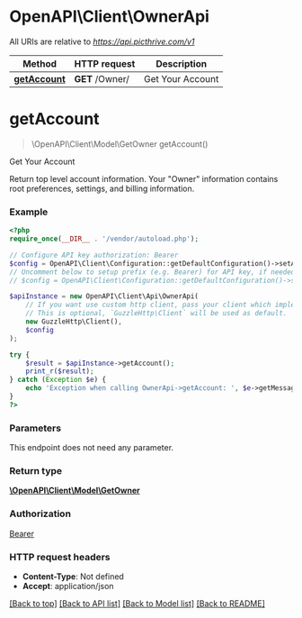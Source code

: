 # OpenAPI\Client\OwnerApi

All URIs are relative to *https://api.picthrive.com/v1*

Method | HTTP request | Description
------------- | ------------- | -------------
[**getAccount**](OwnerApi.md#getAccount) | **GET** /Owner/ | Get Your Account


# **getAccount**
> \OpenAPI\Client\Model\GetOwner getAccount()

Get Your Account

Return top level account information. Your \"Owner\" information contains root preferences, settings, and billing information.

### Example
```php
<?php
require_once(__DIR__ . '/vendor/autoload.php');

// Configure API key authorization: Bearer
$config = OpenAPI\Client\Configuration::getDefaultConfiguration()->setApiKey('Authorization', 'YOUR_API_KEY');
// Uncomment below to setup prefix (e.g. Bearer) for API key, if needed
// $config = OpenAPI\Client\Configuration::getDefaultConfiguration()->setApiKeyPrefix('Authorization', 'Bearer');

$apiInstance = new OpenAPI\Client\Api\OwnerApi(
    // If you want use custom http client, pass your client which implements `GuzzleHttp\ClientInterface`.
    // This is optional, `GuzzleHttp\Client` will be used as default.
    new GuzzleHttp\Client(),
    $config
);

try {
    $result = $apiInstance->getAccount();
    print_r($result);
} catch (Exception $e) {
    echo 'Exception when calling OwnerApi->getAccount: ', $e->getMessage(), PHP_EOL;
}
?>
```

### Parameters
This endpoint does not need any parameter.

### Return type

[**\OpenAPI\Client\Model\GetOwner**](../Model/GetOwner.md)

### Authorization

[Bearer](../../README.md#Bearer)

### HTTP request headers

 - **Content-Type**: Not defined
 - **Accept**: application/json

[[Back to top]](#) [[Back to API list]](../../README.md#documentation-for-api-endpoints) [[Back to Model list]](../../README.md#documentation-for-models) [[Back to README]](../../README.md)

